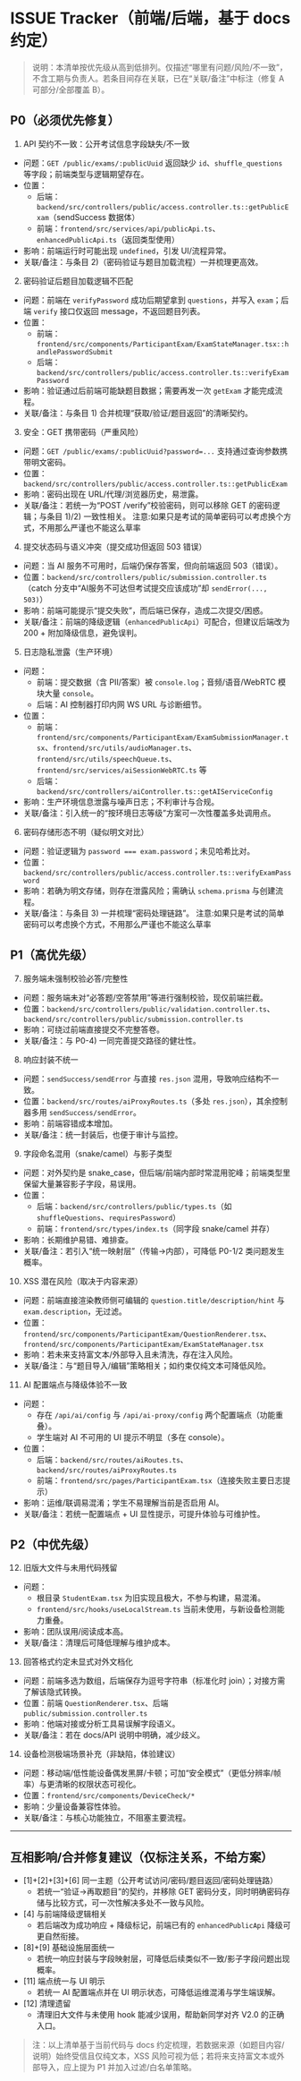 # ISSUE Tracker（前端/后端，基于 docs 约定）

> 说明：本清单按优先级从高到低排列。仅描述“哪里有问题/风险/不一致”，不含工期与负责人。若条目间存在关联，已在“关联/备注”中标注（修复 A 可部分/全部覆盖 B）。

## P0（必须优先修复）

1) API 契约不一致：公开考试信息字段缺失/不一致
- 问题：`GET /public/exams/:publicUuid` 返回缺少 `id`、`shuffle_questions` 等字段；前端类型与逻辑期望存在。
- 位置：
  - 后端：`backend/src/controllers/public/access.controller.ts::getPublicExam`（sendSuccess 数据体）
  - 前端：`frontend/src/services/api/publicApi.ts`、`enhancedPublicApi.ts`（返回类型使用）
- 影响：前端运行时可能出现 `undefined`，引发 UI/流程异常。
- 关联/备注：与条目 2)（密码验证与题目加载流程）一并梳理更高效。

2) 密码验证后题目加载逻辑不匹配
- 问题：前端在 `verifyPassword` 成功后期望拿到 `questions`，并写入 `exam`；后端 `verify` 接口仅返回 message，不返回题目列表。
- 位置：
  - 前端：`frontend/src/components/ParticipantExam/ExamStateManager.tsx::handlePasswordSubmit`
  - 后端：`backend/src/controllers/public/access.controller.ts::verifyExamPassword`
- 影响：验证通过后前端可能缺题目数据；需要再发一次 `getExam` 才能完成流程。
- 关联/备注：与条目 1) 合并梳理“获取/验证/题目返回”的清晰契约。

3) 安全：GET 携带密码（严重风险）
- 问题：`GET /public/exams/:publicUuid?password=...` 支持通过查询参数携带明文密码。
- 位置：`backend/src/controllers/public/access.controller.ts::getPublicExam`
- 影响：密码出现在 URL/代理/浏览器历史，易泄露。
- 关联/备注：若统一为“POST /verify”校验密码，则可以移除 GET 的密码逻辑；与条目 1)/2) 一致性相关。
注意:如果只是考试的简单密码可以考虑换个方式，不用那么严谨也不能这么草率

4) 提交状态码与语义冲突（提交成功但返回 503 错误）
- 问题：当 AI 服务不可用时，后端仍保存答案，但向前端返回 503（错误）。
- 位置：`backend/src/controllers/public/submission.controller.ts`（catch 分支中“AI服务不可达但考试提交应该成功”却 `sendError(..., 503)`）
- 影响：前端可能提示“提交失败”，而后端已保存，造成二次提交/困惑。
- 关联/备注：前端的降级逻辑（`enhancedPublicApi`）可配合，但建议后端改为 200 + 附加降级信息，避免误判。

5) 日志隐私泄露（生产环境）
- 问题：
  - 前端：提交数据（含 PII/答案）被 `console.log`；音频/语音/WebRTC 模块大量 `console`。
  - 后端：AI 控制器打印内网 WS URL 与诊断细节。
- 位置：
  - 前端：`frontend/src/components/ParticipantExam/ExamSubmissionManager.tsx`、`frontend/src/utils/audioManager.ts`、`frontend/src/utils/speechQueue.ts`、`frontend/src/services/aiSessionWebRTC.ts` 等
  - 后端：`backend/src/controllers/aiController.ts::getAIServiceConfig`
- 影响：生产环境信息泄露与噪声日志；不利审计与合规。
- 关联/备注：引入统一的“按环境日志等级”方案可一次性覆盖多处调用点。

6) 密码存储形态不明（疑似明文对比）
- 问题：验证逻辑为 `password === exam.password`；未见哈希比对。
- 位置：`backend/src/controllers/public/access.controller.ts::verifyExamPassword`
- 影响：若确为明文存储，则存在泄露风险；需确认 `schema.prisma` 与创建流程。
- 关联/备注：与条目 3) 一并梳理“密码处理链路”。
注意:如果只是考试的简单密码可以考虑换个方式，不用那么严谨也不能这么草率

## P1（高优先级）

7) 服务端未强制校验必答/完整性
- 问题：服务端未对“必答题/空答禁用”等进行强制校验，现仅前端拦截。
- 位置：`backend/src/controllers/public/validation.controller.ts`、`backend/src/controllers/public/submission.controller.ts`
- 影响：可绕过前端直接提交不完整答卷。
- 关联/备注：与 P0-4) 一同完善提交路径的健壮性。

8) 响应封装不统一
- 问题：`sendSuccess/sendError` 与直接 `res.json` 混用，导致响应结构不一致。
- 位置：`backend/src/routes/aiProxyRoutes.ts`（多处 `res.json`），其余控制器多用 `sendSuccess/sendError`。
- 影响：前端容错成本增加。
- 关联/备注：统一封装后，也便于审计与监控。

9) 字段命名混用（snake/camel）与影子类型
- 问题：对外契约是 snake_case，但后端/前端内部时常混用驼峰；前端类型里保留大量兼容影子字段，易误用。
- 位置：
  - 后端：`backend/src/controllers/public/types.ts`（如 `shuffleQuestions`、`requiresPassword`）
  - 前端：`frontend/src/types/index.ts`（同字段 snake/camel 并存）
- 影响：长期维护易错、难排查。
- 关联/备注：若引入“统一映射层”（传输→内部），可降低 P0-1/2 类问题发生概率。

10) XSS 潜在风险（取决于内容来源）
- 问题：前端直接渲染教师侧可编辑的 `question.title/description/hint` 与 `exam.description`，无过滤。
- 位置：`frontend/src/components/ParticipantExam/QuestionRenderer.tsx`、`frontend/src/components/ParticipantExam/ExamStateManager.tsx`
- 影响：若未来支持富文本/外部导入且未清洗，存在注入风险。
- 关联/备注：与“题目导入/编辑”策略相关；如约束仅纯文本可降低风险。

11) AI 配置端点与降级体验不一致
- 问题：
  - 存在 `/api/ai/config` 与 `/api/ai-proxy/config` 两个配置端点（功能重叠）。
  - 学生端对 AI 不可用的 UI 提示不明显（多在 console）。
- 位置：
  - 后端：`backend/src/routes/aiRoutes.ts`、`backend/src/routes/aiProxyRoutes.ts`
  - 前端：`frontend/src/pages/ParticipantExam.tsx`（连接失败主要日志提示）
- 影响：运维/联调易混淆；学生不易理解当前是否启用 AI。
- 关联/备注：若统一配置端点 + UI 显性提示，可提升体验与可维护性。

## P2（中优先级）

12) 旧版大文件与未用代码残留
- 问题：
  - 根目录 `StudentExam.tsx` 为旧实现且极大，不参与构建，易混淆。
  - `frontend/src/hooks/useLocalStream.ts` 当前未使用，与新设备检测能力重叠。
- 影响：团队误用/阅读成本高。
- 关联/备注：清理后可降低理解与维护成本。

13) 回答格式约定未显式对外文档化
- 问题：前端多选为数组，后端保存为逗号字符串（标准化时 join）；对接方需了解该隐式转换。
- 位置：前端 `QuestionRenderer.tsx`、后端 `public/submission.controller.ts`
- 影响：他端对接或分析工具易误解字段语义。
- 关联/备注：若在 docs/API 说明中明确，减少歧义。

14) 设备检测极端场景补充（非缺陷，体验建议）
- 问题：移动端/低性能设备偶发黑屏/卡顿；可加“安全模式”（更低分辨率/帧率）与更清晰的权限状态可视化。
- 位置：`frontend/src/components/DeviceCheck/*`
- 影响：少量设备兼容性体验。
- 关联/备注：与核心功能独立，不阻塞主要流程。

---

## 互相影响/合并修复建议（仅标注关系，不给方案）
- [1]+[2]+[3]+[6] 同一主题（公开考试访问/密码/题目返回/密码处理链路）
  - 若统一“验证→再取题目”的契约，并移除 GET 密码分支，同时明确密码存储与比较方式，可一次性解决多处不一致与风险。
- [4] 与前端降级逻辑相关
  - 若后端改为成功响应 + 降级标记，前端已有的 `enhancedPublicApi` 降级可更自然衔接。
- [8]+[9] 基础设施层面统一
  - 若统一响应封装与字段映射层，可降低后续类似不一致/影子字段问题出现概率。
- [11] 端点统一与 UI 明示
  - 若统一 AI 配置端点并在 UI 明示状态，可降低运维混淆与学生端误解。
- [12] 清理遗留
  - 清理旧大文件与未使用 hook 能减少误用，帮助新同学对齐 V2.0 的正确入口。

> 注：以上清单基于当前代码与 docs 约定梳理，若数据来源（如题目内容/说明）始终受信且仅纯文本，XSS 风险可视为低；若将来支持富文本或外部导入，应上提为 P1 并加入过滤/白名单策略。

